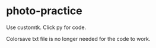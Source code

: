 # photo-practice

Use customtk.
Click py for code.

Colorsave txt file is no longer needed for the code to work.
